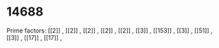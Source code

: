# 14688

Prime factors: [[2]] , [[2]] , [[2]] , [[2]] , [[2]] , [[3]] , [[153]] , [[3]] , [[51]] , [[3]] , [[17]] , [[17]] , 